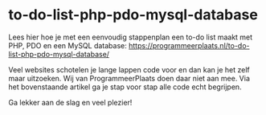 # to-do-list-php-pdo-mysql-database

Lees hier hoe je met een eenvoudig stappenplan een to-do list maakt met PHP, PDO
en een MySQL database: https://programmeerplaats.nl/to-do-list-php-pdo-mysql-database/

Veel websites schotelen je lange lappen code voor en dan kan je het zelf maar uitzoeken. Wij van ProgrammeerPlaats 
doen daar niet aan mee. Via het bovenstaande artikel ga je stap voor stap alle code echt begrijpen.

Ga lekker aan de slag en veel plezier!